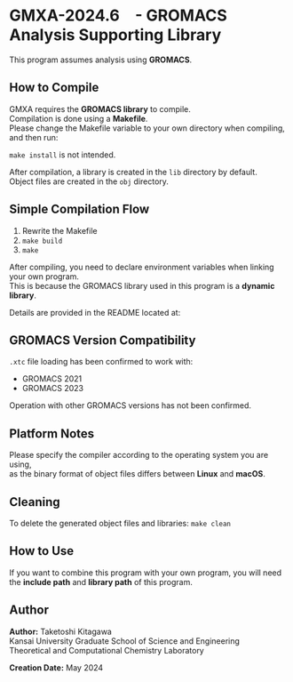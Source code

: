 # GMXA-2024.6　- GROMACS Analysis Supporting Library

This program assumes analysis using **GROMACS**.

## How to Compile

GMXA requires the **GROMACS library** to compile.  
Compilation is done using a **Makefile**.  
Please change the Makefile variable to your own directory when compiling, and then run:

`make install` is not intended.

After compilation, a library is created in the `lib` directory by default.  
Object files are created in the `obj` directory.

## Simple Compilation Flow

1. Rewrite the Makefile
2. `make build`
3. `make`

After compiling, you need to declare environment variables when linking your own program.  
This is because the GROMACS library used in this program is a **dynamic library**.

Details are provided in the README located at:

## GROMACS Version Compatibility

`.xtc` file loading has been confirmed to work with:
- GROMACS 2021
- GROMACS 2023

Operation with other GROMACS versions has not been confirmed.

## Platform Notes

Please specify the compiler according to the operating system you are using,  
as the binary format of object files differs between **Linux** and **macOS**.

## Cleaning

To delete the generated object files and libraries:
`make clean`

## How to Use

If you want to combine this program with your own program, you will need the **include path** and **library path** of this program.

## Author

**Author:** Taketoshi Kitagawa  
Kansai University Graduate School of Science and Engineering  
Theoretical and Computational Chemistry Laboratory  

**Creation Date:** May 2024
